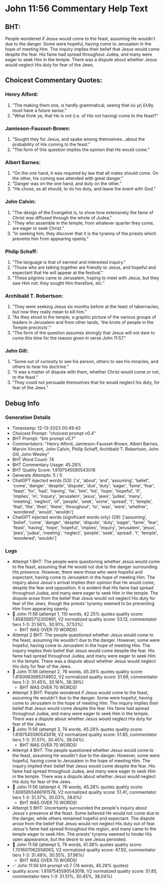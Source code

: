 # John 11:56 Commentary Help Text

## BHT:
People wondered if Jesus would come to the feast, assuming He wouldn't due to the danger. Some were hopeful, having come to Jerusalem in the hope of meeting Him. The inquiry implies their belief that Jesus would come despite the fear. His fame had spread throughout Judea, and many were eager to seek Him in the temple. There was a dispute about whether Jesus would neglect His duty for fear of the Jews.

## Choicest Commentary Quotes:
### Henry Alford:
1. "The making them one, is hardly grammatical, seeing that οὐ μὴ ἔλθῃ must have a future sense." 
2. "What think ye, that He is not (i.e. of His not having) come to the feast?"

### Jamieson-Fausset-Brown:
1. "Sought they for Jesus, and spake among themselves...about the probability of His coming to the feast." 
2. "The form of this question implies the opinion that He would come."

### Albert Barnes:
1. "On the one hand, it was required by law that all males should come. On the other, his coming was attended with great danger."
2. "Danger was on the one hand, and duty on the other."
3. "He chose, as all should, to do his duty, and leave the event with God."

### John Calvin:
1. "The design of the Evangelist is, to show how extensively the fame of Christ was diffused through the whole of Judea."
2. "They who assemble in the temple, from whatever quarter they come, are eager to seek Christ."
3. "In seeking him, they discover that it is the tyranny of the priests which prevents him from appearing openly."

### Philip Schaff:
1. "The language is that of earnest and interested inquiry."
2. "Those who are talking together are friendly to Jesus, and hopeful and expectant that He will appear at the festival."
3. "These pilgrims came to Jerusalem, hoping to meet with Jesus, but they saw Him not: they sought Him therefore, etc."

### Archibald T. Robertson:
1. "They were seeking Jesus six months before at the feast of tabernacles, but now they really mean to kill him."
2. "As they stood in the temple, a graphic picture of the various groups of leaders in Jerusalem and from other lands, 'the knots of people in the Temple precincts'."
3. "The form of the question assumes strongly that Jesus will not dare to come this time for the reason given in verse John 11:57."

### John Gill:
1. "Some out of curiosity to see his person, others to see his miracles, and others to hear his doctrine." 
2. "It was a matter of dispute with them, whether Christ would come or not, to the feast."
3. "They could not persuade themselves that he would neglect his duty, for fear of the Jews."


## Debug Info
### Generation Details
- Timestamp: 12-13-2023 00:49:43
- Choicest Prompt: "choicest prompt v0.4"
- BHT Prompt: "bht prompt v0.7"
- Commentators: "Henry Alford, Jamieson-Fausset-Brown, Albert Barnes, Marvin Vincent, John Calvin, Philip Schaff, Archibald T. Robertson, John Gill, John Wesley"
- BHT Word Count: 74
- BHT Commentary Usage: 45.28%
- BHT Quality Score: 1.8197545590543018
- Generate Attempts: 5 / 5
- ChatGPT injected words (53):
	['a', 'about', 'and', 'assuming', 'belief', 'come', 'danger', 'despite', 'dispute', 'due', 'duty', 'eager', 'fame', 'fear', 'feast', 'for', 'had', 'having', 'he', 'him', 'his', 'hope', 'hopeful', 'if', 'implies', 'in', 'inquiry', 'jerusalem', 'jesus', 'jews', 'judea', 'many', 'meeting', 'neglect', 'of', 'people', 'seek', 'some', 'spread', 't', 'temple', 'that', 'the', 'their', 'there', 'throughout', 'to', 'was', 'were', 'whether', 'wondered', 'would', 'wouldn']
- ChatGPT injected words (significant words only) (29):
	['assuming', 'belief', 'come', 'danger', 'despite', 'dispute', 'duty', 'eager', 'fame', 'fear', 'feast', 'having', 'hope', 'hopeful', 'implies', 'inquiry', 'jerusalem', 'jesus', 'jews', 'judea', 'meeting', 'neglect', 'people', 'seek', 'spread', 't', 'temple', 'wondered', 'wouldn']

### Logs
- Attempt 1 BHT: The people were questioning whether Jesus would come to the feast, assuming that He would not due to the danger surrounding His presence. However, there were those who were hopeful and expectant, having come to Jerusalem in the hope of meeting Him. The inquiry about Jesus's arrival implies their opinion that He would come, despite the fear and opposition. It is evident that His fame had spread throughout Judea, and many were eager to seek Him in the temple. The dispute arose from the belief that Jesus would not neglect His duty for fear of the Jews, though the priests' tyranny seemed to be preventing Him from appearing openly.
- 🔄 John 11:56 (attempt 1, 110 words, 42.25% quotes quality score: 1.8583565712200891, V2 normalized quality score: 53.13, commentator tiers 1-3: 31.56%, 30.91%, 37.53%) 
	- BHT WAS OVER 70 WORDS!
- Attempt 2 BHT: The people questioned whether Jesus would come to the feast, assuming He wouldn't due to the danger. However, some were hopeful, having come to Jerusalem in the hope of meeting Him. The inquiry implies their belief that Jesus would come despite the fear. His fame had spread throughout Judea, and many were eager to seek Him in the temple. There was a dispute about whether Jesus would neglect His duty for fear of the Jews.
- 🔄 John 11:56 (attempt 2, 76 words, 45.28% quotes quality score: 1.8150063995314902, V2 normalized quality score: 51.69, commentator tiers 1-3: 31.45%, 30.16%, 38.39%) 
	- BHT WAS OVER 70 WORDS!
- Attempt 3 BHT: People wondered if Jesus would come to the feast, assuming He wouldn't due to the danger. Some were hopeful, having come to Jerusalem in the hope of meeting Him. The inquiry implies their belief that Jesus would come despite the fear. His fame had spread throughout Judea, and many were eager to seek Him in the temple. There was a dispute about whether Jesus would neglect His duty for fear of the Jews.
- 🔄 John 11:56 (attempt 3, 74 words, 45.28% quotes quality score: 1.8197545590543018, V2 normalized quality score: 51.85, commentator tiers 1-3: 31.51%, 30.45%, 38.04%) 
	- BHT WAS OVER 70 WORDS!
- Attempt 4 BHT: The people questioned whether Jesus would come to the feast, assuming He wouldn't due to the danger. However, some were hopeful, having come to Jerusalem in the hope of meeting Him. The inquiry implied their belief that Jesus would come despite the fear. His fame had spread throughout Judea, and many were eager to seek Him in the temple. There was a dispute about whether Jesus would neglect His duty for fear of the Jews.
- 🔄 John 11:56 (attempt 4, 76 words, 45.28% quotes quality score: 1.8065955486191578, V2 normalized quality score: 51.41, commentator tiers 1-3: 31.37%, 30.03%, 38.6%) 
	- BHT WAS OVER 70 WORDS!
- Attempt 5 BHT: Uncertainty surrounded the people's inquiry about Jesus's presence at the feast. Some believed He would not come due to the danger, while others remained hopeful and expectant. The dispute arose from the belief that Jesus would not neglect His duty out of fear. Jesus's fame had spread throughout the region, and many came to the temple eager to seek Him. The priests' tyranny seemed to hinder His open appearance, but the desire to see Jesus persisted.
- 🔄 John 11:56 (attempt 5, 79 words, 41.38% quotes quality score: 1.701607062558063, V2 normalized quality score: 47.92, commentator tiers 1-3: 31.49%, 30.55%, 37.96%) 
	- BHT WAS OVER 70 WORDS!
- ✅ John 11:56 bht prompt v0.7 (74 words, 45.28% quotes)
- quality score: 1.8197545590543018, V2 normalized quality score: 51.85, commentator tiers 1-3: 31.51%, 30.45%, 38.04%)